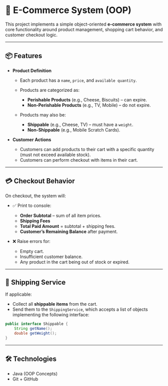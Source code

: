 

# 🛒 E-Commerce System (OOP)

This project implements a simple object-oriented **e-commerce system** with core functionality around product management, shopping cart behavior, and customer checkout logic.

---

## 📦 Features

* **Product Definition**

  * Each product has a `name`, `price`, and `available quantity`.
  * Products are categorized as:

    * **Perishable Products** (e.g., Cheese, Biscuits) – can expire.
    * **Non-Perishable Products** (e.g., TV, Mobile) – do not expire.
  * Products may also be:

    * **Shippable** (e.g., Cheese, TV) – must have a `weight`.
    * **Non-Shippable** (e.g., Mobile Scratch Cards).

* **Customer Actions**

  * Customers can add products to their cart with a specific quantity (must not exceed available stock).
  * Customers can perform checkout with items in their cart.

---

## 💳 Checkout Behavior

On checkout, the system will:

* ✅ Print to console:

  * **Order Subtotal** – sum of all item prices.
  * **Shipping Fees**
  * **Total Paid Amount** = subtotal + shipping fees.
  * **Customer’s Remaining Balance** after payment.

* ❌ Raise errors for:

  * Empty cart.
  * Insufficient customer balance.
  * Any product in the cart being out of stock or expired.

---

## 🚚 Shipping Service

If applicable:

* Collect all **shippable items** from the cart.
* Send them to the `ShippingService`, which accepts a list of objects implementing the following interface:

```java
public interface Shippable {
    String getName();
    double getWeight();
}
```

---

## 🛠 Technologies

* Java (OOP Concepts)
* Git + GitHub


